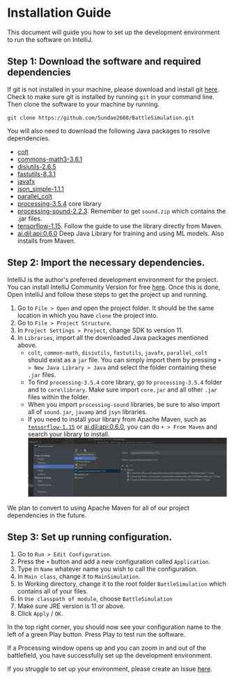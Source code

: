 # Installation Guide

This document will guide you how to set up the development environment to run the software on IntelliJ.

## Step 1: Download the software and required dependencies

If git is not installed in your machine, please download and install git [here](https://git-scm.com/downloads). Check to
make sure git is installed by running `git` in your command line. Then clone the software to your machine by running.

```aidl
git clone https://github.com/Sundae2608/BattleSimulation.git
```

You will also need to download the following Java packages to resolve dependencies.

* [colt](https://dst.lbl.gov/ACSSoftware/colt/)
* [commons-math3-3.6.1](https://mvnrepository.com/artifact/org.apache.commons/commons-math3/3.6.1)
* [disiutils-2.6.5](http://search.maven.org/#search%7Cga%7C1%7Cg%3A%22it.unimi.dsi%22)
* [fastutils-8.3.1](http://search.maven.org/#search%7Cga%7C1%7Cg%3A%22it.unimi.dsi%22)
* [javafx](https://openjfx.io/)
* [json_simple-1.1.1](https://code.google.com/archive/p/json-simple)
* [parallel_colt](https://sites.google.com/site/piotrwendykier/software/parallelcolt)
* [processing-3.5.4](https://processing.org/) core library
* [processing-sound-2.2.3](https://github.com/processing/processing-sound/releases/tag/v2.2.3). Remember to get 
`sound.zip` which contains the .jar files.
* [tensorflow-1.15](https://www.tensorflow.org/install/lang_java). Follow the guide to use the library directly from Maven.
* [ai.djl:api:0.6.0](https://github.com/awslabs/djl) Deep Java Library for training and using ML models. Also installs from Maven.

## Step 2: Import the necessary dependencies.

IntelliJ is the author's preferred development environment for the project. You can install IntelliJ Community Version
for free [here](https://www.jetbrains.com/idea/download/#section=windows). Once this is done, Open IntelliJ and follow 
these steps to get the project up and running.

1. Go to `File > Open` and open the project folder. It should be the same location in which you have `clone` the project 
into.
2. Go to `File > Project Structure`. 
3. In `Project Settings > Project`, change SDK to version 11.
4. In `Libraries`, import all the downloaded Java packages mentioned above.
   * `colt`, `common-math`, `disiutils`, `fastutils`, `javafx`, `parallel_colt` should exist as a `jar` file. 
   You can simply import them by pressing `+ > New Java Library > Java` and select the folder containing these `.jar`
   files.
   * To find `processing-3.5.4` core library, go to `processing-3.5.4` folder and to `core\library`. Make sure import
   `core.jar` and all other `.jar` files within the folder.
   * When you import `processing-sound` libraries, be sure to also import all of `sound.jar`, `javamp` and `jsyn`
   libraries.
   * If you need to install your library from Apache Maven, such as 
   [`tensorflow-1.15`](https://www.tensorflow.org/install/lang_java) or [ai.djl:api:0.6.0](https://github.com/awslabs/djl), you can do `+ > From Maven` and search your
   library to install.
   ![](imgs/maven_installation.PNG)
 
We plan to convert to using Apache Maven for all of our project dependencies in the future.
 
   
## Step 3: Set up running configuration.

1. Go to `Run > Edit Configuration`.
2. Press the `+` button and add a new configuration called `Application`.
3. Type in `Name` whatever name you wish to call the configuration.
4. In `Main class`, change it to `MainSimulation`.
5. In Working directory, change it to the root folder `BattleSimulation` which contains all of your files.
6. In `Use classpath of module`, choose `BattleSimulation`
7. Make sure JRE version is 11 or above.
8. Click `Apply` / `OK`.

In the top right corner, you should now see your configuration name to the left of a green Play button. Press Play to
test run the software.

If a Processing window opens up and you can zoom in and out of the battlefield, you have successfully set up
the development environment.

If you struggle to set up your environment, please create an Issue 
[here](https://github.com/Sundae2608/BattleSimulation/issues).
